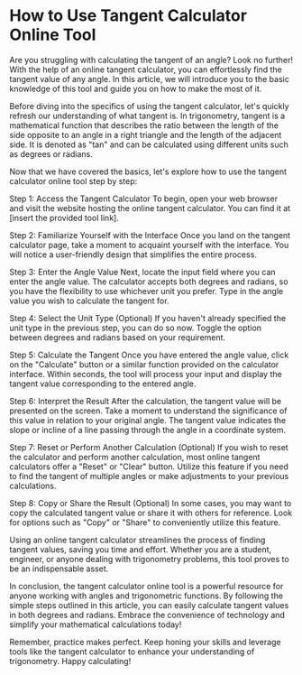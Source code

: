 How to Use Tangent Calculator Online Tool
=========================================

Are you struggling with calculating the tangent of an angle? Look no further! With the help of an online tangent calculator, you can effortlessly find the tangent value of any angle. In this article, we will introduce you to the basic knowledge of this tool and guide you on how to make the most of it.

Before diving into the specifics of using the tangent calculator, let's quickly refresh our understanding of what tangent is. In trigonometry, tangent is a mathematical function that describes the ratio between the length of the side opposite to an angle in a right triangle and the length of the adjacent side. It is denoted as "tan" and can be calculated using different units such as degrees or radians.

Now that we have covered the basics, let's explore how to use the tangent calculator online tool step by step:

Step 1: Access the Tangent Calculator To begin, open your web browser and visit the website hosting the online tangent calculator. You can find it at \[insert the provided tool link\].

Step 2: Familiarize Yourself with the Interface Once you land on the tangent calculator page, take a moment to acquaint yourself with the interface. You will notice a user-friendly design that simplifies the entire process.

Step 3: Enter the Angle Value Next, locate the input field where you can enter the angle value. The calculator accepts both degrees and radians, so you have the flexibility to use whichever unit you prefer. Type in the angle value you wish to calculate the tangent for.

Step 4: Select the Unit Type (Optional) If you haven't already specified the unit type in the previous step, you can do so now. Toggle the option between degrees and radians based on your requirement.

Step 5: Calculate the Tangent Once you have entered the angle value, click on the "Calculate" button or a similar function provided on the calculator interface. Within seconds, the tool will process your input and display the tangent value corresponding to the entered angle.

Step 6: Interpret the Result After the calculation, the tangent value will be presented on the screen. Take a moment to understand the significance of this value in relation to your original angle. The tangent value indicates the slope or incline of a line passing through the angle in a coordinate system.

Step 7: Reset or Perform Another Calculation (Optional) If you wish to reset the calculator and perform another calculation, most online tangent calculators offer a "Reset" or "Clear" button. Utilize this feature if you need to find the tangent of multiple angles or make adjustments to your previous calculations.

Step 8: Copy or Share the Result (Optional) In some cases, you may want to copy the calculated tangent value or share it with others for reference. Look for options such as "Copy" or "Share" to conveniently utilize this feature.

Using an online tangent calculator streamlines the process of finding tangent values, saving you time and effort. Whether you are a student, engineer, or anyone dealing with trigonometry problems, this tool proves to be an indispensable asset.

In conclusion, the tangent calculator online tool is a powerful resource for anyone working with angles and trigonometric functions. By following the simple steps outlined in this article, you can easily calculate tangent values in both degrees and radians. Embrace the convenience of technology and simplify your mathematical calculations today!

Remember, practice makes perfect. Keep honing your skills and leverage tools like the tangent calculator to enhance your understanding of trigonometry. Happy calculating!